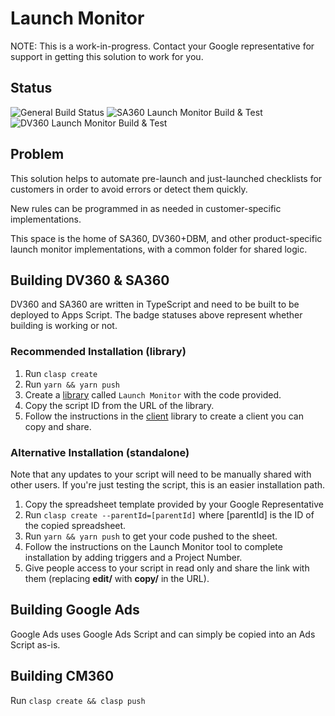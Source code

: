 # Launch Monitor

NOTE: This is a work-in-progress. Contact your Google representative for support
in getting this solution to work for you.

## Status

![General Build Status](https://github.com/google-marketing-solutions/margin-protection/actions/workflows/build.yaml/badge.svg)
![SA360 Launch Monitor Build & Test](https://github.com/google-marketing-solutions/margin-protection/actions/workflows/sa360.yaml/badge.svg)
![DV360 Launch Monitor Build & Test](https://github.com/google-marketing-solutions/margin-protection/actions/workflows/dv360.yaml/badge.svg)

## Problem

This solution helps to automate pre-launch and just-launched checklists for
customers in order to avoid errors or detect them quickly.

New rules can be programmed in as needed in customer-specific implementations.

This space is the home of SA360, DV360+DBM, and other product-specific
launch monitor implementations, with a common folder for shared logic.

## Building DV360 & SA360

DV360 and SA360 are written in TypeScript and need to be built to be deployed to
Apps Script. The badge statuses above represent whether building is working or
not.

### Recommended Installation (library)

1. Run `clasp create`
2. Run `yarn && yarn push`
3. Create a [library](https://developers.google.com/apps-script/guides/libraries#create_and_share_a_library) called `Launch Monitor` with the code provided.
4. Copy the script ID from the URL of the library.
5. Follow the instructions in the [client](client) library to create a client you can copy and share.

### Alternative Installation (standalone)

Note that any updates to your script will need to be manually shared with other users.
If you're just testing the script, this is an easier installation path.

1. Copy the spreadsheet template provided by your Google Representative
2. Run `clasp create --parentId=[parentId]` where [parentId] is the ID of the copied spreadsheet.
3. Run `yarn && yarn push` to get your code pushed to the sheet.
4. Follow the instructions on the Launch Monitor tool to complete installation by adding triggers and a Project Number.
5. Give people access to your script in read only and share the link with them (replacing **edit/** with **copy/** in the URL).

## Building Google Ads

Google Ads uses Google Ads Script and can simply be copied into an Ads Script
as-is.

## Building CM360

Run `clasp create && clasp push`
